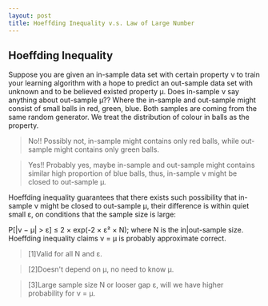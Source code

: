 ```yaml
---
layout: post
title: Hoeffding Inequality v.s. Law of Large Number
---
```


## Hoeffding Inequality

Suppose you are given an in-sample data set with certain property &nu; to train your learning algorithm with a hope to predict an out-sample data set with unknown and to be believed existed property &mu;.
Does in-sample &nu; say anything about out-sample &mu;??  Where the in-sample and out-sample might consist of small balls in red, green, blue.  Both samples are coming from the same random generator.
We treat the distribution of colour in balls as the property. 

> No!!  Possibly not, in-sample might contains only red balls, while out-sample might contains only green balls.  

> Yes!!  Probably yes, maybe in-sample and out-sample might contains similar high proportion of blue balls, thus, in-sample &nu; might be closed to out-sample &mu;.  

Hoeffding inequality guarantees that there exists such possibility that in-sample &nu; might be closed to out-sample &mu;, their difference is within quiet small &epsilon;, on conditions that the sample 
size is large:

<p class="message">
P[|&nu; &minus; &mu;| &gt; &epsilon;] &le; 2 &times; exp(-2 &times; &epsilon;&sup2; &times; N); where N is the in|out-sample size.
Hoeffding inequality claims &nu; &equals; &mu; is probably approximate correct.
</p>

> [1]Valid for all N and &epsilon;.  

> [2]Doesn&#39;t depend on &mu;, no need to know &mu;.  

> [3]Large sample size N or looser gap &epsilon;, will we have higher probability for &nu; &equals; &mu;.


